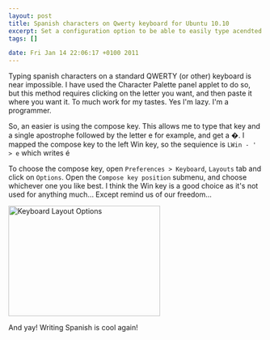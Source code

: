 ```yaml
--- 
layout: post
title: Spanish characters on Qwerty keyboard for Ubuntu 10.10
excerpt: Set a configuration option to be able to easily type acendted character on Ubuntu 10.10.
tags: []

date: Fri Jan 14 22:06:17 +0100 2011
---
```

Typing spanish characters on a standard QWERTY (or other) keyboard is near impossible. I have used the Character Palette panel applet to do so, but this method requires clicking on the letter you want, and then paste it where you want it. To much work for my tastes. Yes I'm lazy. I'm a programmer.

So, an easier is using the compose key. This allows me to type that key and a single apostrophe followed by the letter e for example, and get a �. I mapped the compose key to the left Win key, so the sequience is `LWin - ' > e` which writes é

To choose the compose key, open `Preferences > Keyboard`,  `Layouts` tab and click on `Options`. Open the `Compose key position` submenu, and choose whichever one you like best. I think the Win key is a good choice as it's not used for anything much... Except remind us of our freedom...

<a href="http://jfoucher.com/uploads/2011/01/Screenshot-Keyboard-Layout-Options-1.png">
<img src="http://jfoucher.com/uploads/2011/01/Screenshot-Keyboard-Layout-Options-1-300x218.png" alt="Keyboard Layout Options" title="Keyboard Layout Options" width="300" height="218" class="aligncenter size-medium wp-image-264" />
</a>

And yay! Writing Spanish is cool again!
